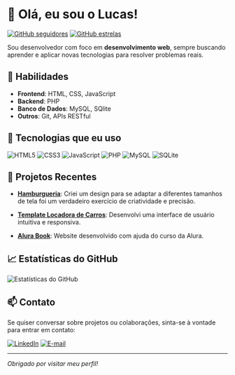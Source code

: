# 👋 Olá, eu sou o Lucas!

[![GitHub seguidores](https://img.shields.io/github/followers/seu-usuario?style=social)](https://github.com/seu-usuario?tab=followers)
[![GitHub estrelas](https://img.shields.io/github/stars/seu-usuario?style=social)](https://github.com/seu-usuario?tab=repositories)

Sou desenvolvedor com foco em **desenvolvimento web**, sempre buscando aprender e aplicar novas tecnologias para resolver problemas reais.

## 🚀 Habilidades

- **Frontend**: HTML, CSS, JavaScript
- **Backend**: PHP
- **Banco de Dados**: MySQL, SQlite
- **Outros**: Git, APIs RESTful

## 🔧 Tecnologias que eu uso

![HTML5](https://img.shields.io/badge/HTML5-E34F26?style=for-the-badge&logo=html5&logoColor=white)
![CSS3](https://img.shields.io/badge/CSS3-1572B6?style=for-the-badge&logo=css3&logoColor=white)
![JavaScript](https://img.shields.io/badge/JavaScript-F7DF1E?style=for-the-badge&logo=javascript&logoColor=black)
![PHP](https://img.shields.io/badge/PHP-777BB4?style=for-the-badge&logo=php&logoColor=white)
![MySQL](https://img.shields.io/badge/MySQL-4479A1?style=for-the-badge&logo=mysql&logoColor=white)
![SQLite](https://img.shields.io/badge/SQlite-003B57?style=flat&logo=SQLite&logoColor=white)


## 💼 Projetos Recentes

- [**Hamburgueria**](https://github.com/Lucasantunesribeiro/hamburgueria-website): Criei um design para se adaptar a diferentes tamanhos de tela foi um verdadeiro exercício de criatividade e precisão.

- [**Template Locadora de Carros**](https://github.com/Lucasantunesribeiro/dashbord-locadora-carros): Desenvolvi uma interface de usuário intuitiva e responsiva. 
- [**Alura Book**](https://github.com/Lucasantunesribeiro/Alurabook): Website desenvolvido com ajuda do curso da Alura.

## 📈 Estatísticas do GitHub

![Estatísticas do GitHub](https://github-readme-stats.vercel.app/api?username=seu-usuario&show_icons=true&theme=radical)

## 📫 Contato

Se quiser conversar sobre projetos ou colaborações, sinta-se à vontade para entrar em contato:

[![LinkedIn](https://img.shields.io/badge/LinkedIn-Perfil-blue)](https://www.linkedin.com/in/lucasantunesferreira)
[![E-mail](https://img.shields.io/badge/Email-Contate%20meu%20email-green)](lucas.afvr@gmail.com)

---

*Obrigado por visitar meu perfil!*
